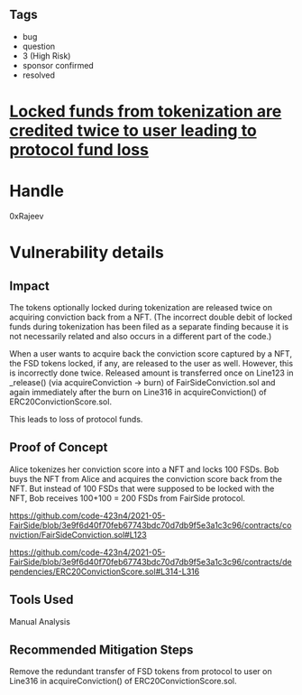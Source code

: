 ## Tags

- bug
- question
- 3 (High Risk)
- sponsor confirmed
- resolved

# [Locked funds from tokenization are credited twice to user leading to protocol fund loss](https://github.com/code-423n4/2021-05-fairside-findings/issues/30) 

# Handle

0xRajeev


# Vulnerability details

## Impact

The tokens optionally locked during tokenization are released twice on acquiring conviction back from a NFT. (The incorrect double debit of locked funds during tokenization has been filed as a separate finding because it is not necessarily related and also occurs in a different part of the code.)

When a user wants to acquire back the conviction score captured by a NFT, the FSD tokens locked, if any, are released to the user as well. However, this is incorrectly done twice. Released amount is transferred once on Line123 in _release() (via acquireConviction -> burn) of FairSideConviction.sol and again immediately after the burn on Line316 in acquireConviction() of ERC20ConvictionScore.sol.

This leads to loss of protocol funds.

## Proof of Concept

Alice tokenizes her conviction score into a NFT and locks 100 FSDs. Bob buys the NFT from Alice and acquires the conviction score back from the NFT. But instead of 100 FSDs that were supposed to be locked with the NFT, Bob receives 100+100 = 200 FSDs from FairSide protocol.

https://github.com/code-423n4/2021-05-FairSide/blob/3e9f6d40f70feb67743bdc70d7db9f5e3a1c3c96/contracts/conviction/FairSideConviction.sol#L123

https://github.com/code-423n4/2021-05-FairSide/blob/3e9f6d40f70feb67743bdc70d7db9f5e3a1c3c96/contracts/dependencies/ERC20ConvictionScore.sol#L314-L316


## Tools Used

Manual Analysis

## Recommended Mitigation Steps

Remove the redundant transfer of FSD tokens from protocol to user on Line316 in acquireConviction() of ERC20ConvictionScore.sol.

